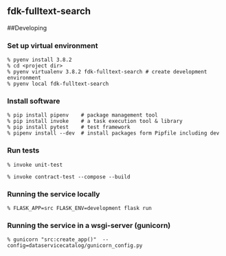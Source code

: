 fdk-fulltext-search
---------------------

##Developing
### Set up virtual environment
```
% pyenv install 3.8.2
% cd <project dir>
% pyenv virtualenv 3.8.2 fdk-fulltext-search # create development environment
% pyenv local fdk-fulltext-search
```
### Install software
```
% pip install pipenv    # package management tool
% pip install invoke    # a task execution tool & library
% pip install pytest    # test framework
% pipenv install --dev  # install packages form Pipfile including dev
```
### Run tests
```
% invoke unit-test
```
```
% invoke contract-test --compose --build
```
### Running the service locally
```
% FLASK_APP=src FLASK_ENV=development flask run
```
### Running the service in a wsgi-server (gunicorn)
```
% gunicorn "src:create_app()"  --config=dataservicecatalog/gunicorn_config.py
```
